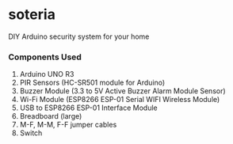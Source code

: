 # soteria
DIY Arduino security system for your home

### Components Used
1. Arduino UNO R3
2. PIR Sensors (HC-SR501 module for Arduino)
3. Buzzer Module (3.3 to 5V Active Buzzer Alarm Module Sensor)
4. Wi-Fi Module (ESP8266 ESP-01 Serial WIFI Wireless Module)
5. USB to ESP8266 ESP-01 Interface Module
6. Breadboard (large)
7. M-F, M-M, F-F jumper cables
8. Switch
